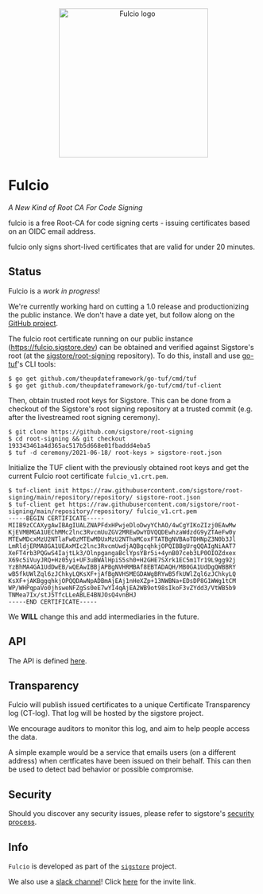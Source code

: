<p align="center">
  <img style="max-width: 100%;width: 300px;margin-top: 20px;" src="./docs/img/logo.svg" alt="Fulcio logo"/>
</p>

# Fulcio

_A New Kind of Root CA For Code Signing_

fulcio is a free Root-CA for code signing certs - issuing certificates based on an OIDC email address.

fulcio only signs short-lived certificates that are valid for under 20 minutes.

## Status

Fulcio is a *work in progress*!

We're currently working hard on cutting a 1.0 release and productionizing the public instance.
We don't have a date yet, but follow along on the [GitHub project](https://github.com/orgs/sigstore/projects/5).

The fulcio root certificate running on our public instance (https://fulcio.sigstore.dev) can be obtained and verified against Sigstore's root (at the [sigstore/root-signing](https://github.com/sigstore/root-signing) repository). To do this, install and use [go-tuf](https://github.com/theupdateframework/go-tuf)'s CLI tools:
```
$ go get github.com/theupdateframework/go-tuf/cmd/tuf
$ go get github.com/theupdateframework/go-tuf/cmd/tuf-client
```

Then, obtain trusted root keys for Sigstore. This can be done from a checkout of the Sigstore's root signing repository at a trusted commit (e.g. after the livestreamed root signing ceremony).
```
$ git clone https://github.com/sigstore/root-signing
$ cd root-signing && git checkout 193343461a4d365ac517b5d668e01fbaddd4eba5
$ tuf -d ceremony/2021-06-18/ root-keys > sigstore-root.json
```

Initialize the TUF client with the previously obtained root keys and get the current Fulcio root certificate `fulcio_v1.crt.pem`.
```
$ tuf-client init https://raw.githubusercontent.com/sigstore/root-signing/main/repository/repository/ sigstore-root.json
$ tuf-client get https://raw.githubusercontent.com/sigstore/root-signing/main/repository/repository/ fulcio_v1.crt.pem 
-----BEGIN CERTIFICATE-----
MIIB9zCCAXygAwIBAgIUALZNAPFdxHPwjeDloDwyYChAO/4wCgYIKoZIzj0EAwMw
KjEVMBMGA1UEChMMc2lnc3RvcmUuZGV2MREwDwYDVQQDEwhzaWdzdG9yZTAeFw0y
MTEwMDcxMzU2NTlaFw0zMTEwMDUxMzU2NThaMCoxFTATBgNVBAoTDHNpZ3N0b3Jl
LmRldjERMA8GA1UEAxMIc2lnc3RvcmUwdjAQBgcqhkjOPQIBBgUrgQQAIgNiAAT7
XeFT4rb3PQGwS4IajtLk3/OlnpgangaBclYpsYBr5i+4ynB07ceb3LP0OIOZdxex
X69c5iVuyJRQ+Hz05yi+UF3uBWAlHpiS5sh0+H2GHE7SXrk1EC5m1Tr19L9gg92j
YzBhMA4GA1UdDwEB/wQEAwIBBjAPBgNVHRMBAf8EBTADAQH/MB0GA1UdDgQWBBRY
wB5fkUWlZql6zJChkyLQKsXF+jAfBgNVHSMEGDAWgBRYwB5fkUWlZql6zJChkyLQ
KsXF+jAKBggqhkjOPQQDAwNpADBmAjEAj1nHeXZp+13NWBNa+EDsDP8G1WWg1tCM
WP/WHPqpaVo0jhsweNFZgSs0eE7wYI4qAjEA2WB9ot98sIkoF3vZYdd3/VtWB5b9
TNMea7Ix/stJ5TfcLLeABLE4BNJOsQ4vnBHJ
-----END CERTIFICATE-----
```

We **WILL** change this and add intermediaries in the future.

## API

The API is defined [here](./pkg/api/client.go).

## Transparency

Fulcio will publish issued certificates to a unique Certificate Transparency log (CT-log).
That log will be hosted by the sigstore project.

We encourage auditors to monitor this log, and aim to help people access the data.

A simple example would be a service that emails users (on a different address) when certficates have been issued on their behalf.
This can then be used to detect bad behavior or possible compromise.


## Security

Should you discover any security issues, please refer to sigstore's [security
process](https://github.com/sigstore/.github/blob/main/SECURITY.md).

## Info

`Fulcio` is developed as part of the [`sigstore`](https://sigstore.dev) project.

We also use a [slack channel](https://sigstore.slack.com)!
Click [here](https://join.slack.com/t/sigstore/shared_invite/zt-mhs55zh0-XmY3bcfWn4XEyMqUUutbUQ) for the invite link.
